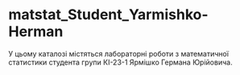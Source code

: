 # matstat_Student_Yarmishko-Herman
У цьому каталозі містяться лабораторні роботи з математичної статистики студента групи КІ-23-1 Ярмішко Германа Юрійовича.
